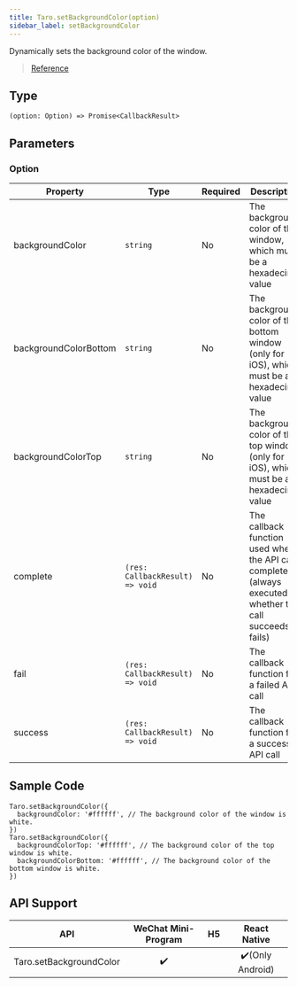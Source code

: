 ```yaml
---
title: Taro.setBackgroundColor(option)
sidebar_label: setBackgroundColor
---
```


Dynamically sets the background color of the window.

> [Reference](https://developers.weixin.qq.com/miniprogram/en/dev/api/ui/background/wx.setBackgroundColor.html)

## Type

```tsx
(option: Option) => Promise<CallbackResult>
```

## Parameters

### Option

<table>
  <thead>
    <tr>
      <th>Property</th>
      <th>Type</th>
      <th style={{ textAlign: "center"}}>Required</th>
      <th>Description</th>
    </tr>
  </thead>
  <tbody>
    <tr>
      <td>backgroundColor</td>
      <td><code>string</code></td>
      <td style={{ textAlign: "center"}}>No</td>
      <td>The background color of the window, which must be a hexadecimal value</td>
    </tr>
    <tr>
      <td>backgroundColorBottom</td>
      <td><code>string</code></td>
      <td style={{ textAlign: "center"}}>No</td>
      <td>The background color of the bottom window (only for iOS), which must be a hexadecimal value</td>
    </tr>
    <tr>
      <td>backgroundColorTop</td>
      <td><code>string</code></td>
      <td style={{ textAlign: "center"}}>No</td>
      <td>The background color of the top window (only for iOS), which must be a hexadecimal value</td>
    </tr>
    <tr>
      <td>complete</td>
      <td><code>(res: CallbackResult) =&gt; void</code></td>
      <td style={{ textAlign: "center"}}>No</td>
      <td>The callback function used when the API call completed (always executed whether the call succeeds or fails)</td>
    </tr>
    <tr>
      <td>fail</td>
      <td><code>(res: CallbackResult) =&gt; void</code></td>
      <td style={{ textAlign: "center"}}>No</td>
      <td>The callback function for a failed API call</td>
    </tr>
    <tr>
      <td>success</td>
      <td><code>(res: CallbackResult) =&gt; void</code></td>
      <td style={{ textAlign: "center"}}>No</td>
      <td>The callback function for a successful API call</td>
    </tr>
  </tbody>
</table>

## Sample Code

```tsx
Taro.setBackgroundColor({
  backgroundColor: '#ffffff', // The background color of the window is white.
})
Taro.setBackgroundColor({
  backgroundColorTop: '#ffffff', // The background color of the top window is white.
  backgroundColorBottom: '#ffffff', // The background color of the bottom window is white.
})
```

## API Support

| API | WeChat Mini-Program | H5 | React Native |
| :---: | :---: | :---: | :---: |
| Taro.setBackgroundColor | ✔️ |  | ✔️(Only Android) |
